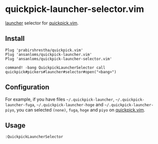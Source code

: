 # quickpick-launcher-selector.vim

[launcher](https://github.com/ansanloms/quickpick-launcher.vim) selector for [quickpick.vim](https://github.com/prabirshrestha/quickpick.vim).

## Install

```
Plug 'prabirshrestha/quickpick.vim'
Plug 'ansanloms/quickpick-launcher.vim'
Plug 'ansanloms/quickpick-launcher-selector.vim'

command! -bang QuickpickLauncherSelector call quickpick#pickers#launcher#selector#open("<bang>")
```

## Configuration

For example, if you have files `~/.quickpick-launcher`, `~/.quickpick-launcher-fuga`, `~/.quickpick-launcher-hoge` and `~/.quickpick-launcher-piyo`, you can selected `(none)`, `fuga`, `hoge` and `piyo` on [quickpick.vim](https://github.com/prabirshrestha/quickpick.vim).

## Usage

```
:QuickpickLauncherSelector
```

